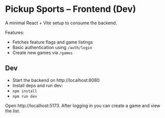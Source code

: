 # Pickup Sports – Frontend (Dev)

A minimal React + Vite setup to consume the backend.

Features:

- Fetches feature flags and game listings
- Basic authentication using `/auth/login`
- Create new games via `/games`

## Dev

- Start the backend on http://localhost:8080
- Install deps and run dev:
- `npm install`
- `npm run dev`

Open http://localhost:5173. After logging in you can create a game and view the list.
